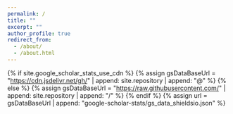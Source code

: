 ```yaml
---
permalink: /
title: ""
excerpt: ""
author_profile: true
redirect_from: 
  - /about/
  - /about.html
---
```


{% if site.google_scholar_stats_use_cdn %}
{% assign gsDataBaseUrl = "https://cdn.jsdelivr.net/gh/" | append: site.repository | append: "@" %}
{% else %}
{% assign gsDataBaseUrl = "https://raw.githubusercontent.com/" | append: site.repository | append: "/" %}
{% endif %}
{% assign url = gsDataBaseUrl | append: "google-scholar-stats/gs_data_shieldsio.json" %}

<!-- ref: https://github.com/RayeRen/rayeren.github.io/tree/main/_pages/includes -->

<span class='anchor' id='about-me'></span>

<!-- {% include_relative includes/intro.md %} -->

<!-- {% include_relative includes/research_interests.md %} -->

<!-- {% include_relative includes/news.md %} -->

<!-- {% include_relative includes/pub.md %} -->

<!-- {% include_relative includes/pub_swtang.md %} -->

<!-- {% include_relative includes/experience.md %} -->

<!-- {% include_relative includes/services.md %} -->

<!-- {% include_relative includes/misc.md %} -->

